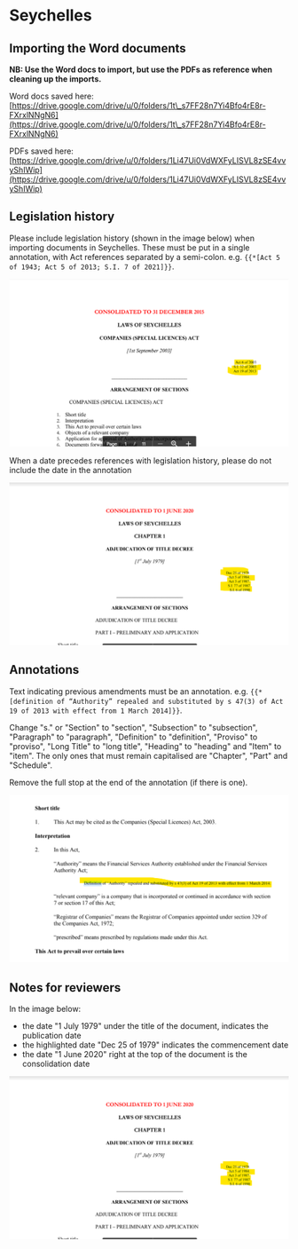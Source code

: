 # Seychelles

## Importing the Word documents

**NB: Use the Word docs to import, but use the PDFs as reference when cleaning up the imports.**

Word docs saved here:\
[https://drive.google.com/drive/u/0/folders/1t\_s7FF28n7Yi4Bfo4rE8r-FXrxlNNgN6](https://drive.google.com/drive/u/0/folders/1t\_s7FF28n7Yi4Bfo4rE8r-FXrxlNNgN6)

PDFs saved here:\
[https://drive.google.com/drive/u/0/folders/1Li47Ui0VdWXFyLISVL8zSE4vvyShIWip](https://drive.google.com/drive/u/0/folders/1Li47Ui0VdWXFyLISVL8zSE4vvyShIWip)



## Legislation history

Please include legislation history (shown in the image below) when importing documents in Seychelles. These must be put in a single annotation, with Act references separated by a semi-colon. e.g. `{{*[Act 5 of 1943; Act 5 of 2013; S.I. 7 of 2021]}}`.&#x20;

![](<../.gitbook/assets/Screenshot 2022-04-08 150556.png>)

When a date precedes references with legislation history, please do not include the date in the annotation

![](<../.gitbook/assets/image (208) (1).png>)

## Annotations

Text indicating previous amendments must be an annotation. e.g. `{{*[definition of “Authority” repealed and substituted by s 47(3) of Act 19 of 2013 with effect from 1 March 2014]}}`.

Change "s." or "Section" to "section", "Subsection" to "subsection", "Paragraph" to "paragraph",  "Definition" to "definition",  "Proviso" to "proviso", "Long Title" to "long title", "Heading" to "heading" and "Item" to "item". The only ones that must remain capitalised are "Chapter", "Part" and "Schedule".

Remove the full stop at the end of the annotation (if there is one).

![](<../.gitbook/assets/Screenshot 2022-04-07 161928 (2).png>)

## Notes for reviewers&#x20;

In the image below:

* the date "1 July 1979" under the title of the document, indicates the publication date
* the highlighted date "Dec 25 of 1979" indicates the commencement date
* the date "1 June 2020" right at the top of the document is the consolidation date

![](<../.gitbook/assets/image (208) (1).png>)
